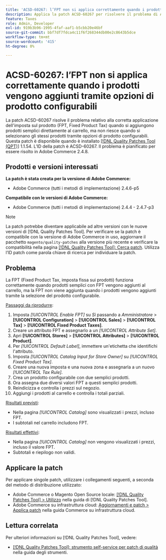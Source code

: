 ```yaml
---
title: 'ACSD-60267: l’FPT non si applica correttamente quando i prodotti vengono aggiunti tramite opzioni di prodotto configurabili'
description: Applica la patch ACSD-60267 per risolvere il problema di Adobe Commerce in cui l’imposta fissa sui prodotti (FPT, fixed product tax) si applica correttamente quando si aggiungono prodotti semplici direttamente al carrello, ma non riesce quando si selezionano gli stessi prodotti tramite opzioni di prodotto configurabili.
feature: Taxes
role: Admin, Developer
exl-id: 919b3b96-1995-4faf-aaf1-b5cbb20e46bf
source-git-commit: bbf7df7fdca4c11f6f268344db00e2c8643b5dce
workflow-type: tm+mt
source-wordcount: '415'
ht-degree: 0%

---
```


# ACSD-60267: l’FPT non si applica correttamente quando i prodotti vengono aggiunti tramite opzioni di prodotto configurabili

La patch ACSD-60267 risolve il problema relativo alla corretta applicazione dell&#39;imposta sul prodotto (FPT, Fixed Product Tax) quando si aggiungono prodotti semplici direttamente al carrello, ma non riesce quando si selezionano gli stessi prodotti tramite opzioni di prodotto configurabili. Questa patch è disponibile quando è installato [[!DNL Quality Patches Tool (QPT)]](https://experienceleague.adobe.com/docs/commerce-operations/tools/quality-patches-tool/usage.html) 1.1.54. L’ID della patch è ACSD-60267. Il problema è pianificato per essere risolto in Adobe Commerce 2.4.8.

## Prodotti e versioni interessati

**La patch è stata creata per la versione di Adobe Commerce:**

* Adobe Commerce (tutti i metodi di implementazione) 2.4.6-p5

**Compatibile con le versioni di Adobe Commerce:**

* Adobe Commerce (tutti i metodi di implementazione) 2.4.4 - 2.4.7-p3

>[!NOTE]
>
>La patch potrebbe diventare applicabile ad altre versioni con le nuove versioni di [!DNL Quality Patches Tool]. Per verificare se la patch è compatibile con la versione di Adobe Commerce in uso, aggiornare il pacchetto `magento/quality-patches` alla versione più recente e verificare la compatibilità nella pagina [[!DNL Quality Patches Tool]: Cerca patch](https://experienceleague.adobe.com/tools/commerce-quality-patches/index.html). Utilizza l’ID patch come parola chiave di ricerca per individuare la patch.

## Problema

La FPT (Fixed Product Tax, imposta fissa sui prodotti) funziona correttamente quando prodotti semplici con FPT vengono aggiunti al carrello, ma la FPT non viene aggiunta quando i prodotti vengono aggiunti tramite la selezione del prodotto configurabile.

<u>Passaggi da riprodurre</u>:

1. Imposta *[!UICONTROL Enable FPT]* su *Sì* passando a *Amministratore* > **[!UICONTROL Configuration]** > **[!UICONTROL Sales]** > **[!UICONTROL Tax]** > **[!UICONTROL Fixed Product Taxes]**.
1. Creare un attributo FPT e assegnarlo a un *[!UICONTROL Attribute Set]*.
1. Apri **[!UICONTROL Stores]** > **[!UICONTROL Attributes]** > **[!UICONTROL Product]**.
1. Per *[!UICONTROL Default Label]*, immettere un&#39;etichetta che identifichi l&#39;attributo.
1. Imposta *[!UICONTROL Catalog Input for Store Owner]* su *[!UICONTROL Fixed Product Tax]*.
1. Creare una nuova imposta e una nuova zona e assegnarla a un nuovo *[!UICONTROL Tax Rule]*.
1. Crea un prodotto configurabile con due semplici prodotti.
1. Ora assegna due diversi valori FPT a questi semplici prodotti.
1. Reindicizza e controlla i prezzi sul negozio.
1. Aggiungi i prodotti al carrello e controlla i totali parziali.

<u>Risultati previsti</u>:

* Nella pagina *[!UICONTROL Catalog]* sono visualizzati i prezzi, incluso FPT.
* I subtotali nel carrello includono FPT.

<u>Risultati effettivi</u>:

* Nella pagina *[!UICONTROL Catalog]* non vengono visualizzati i prezzi, incluso il valore FPT.
* Subtotali e riepilogo non validi.

## Applicare la patch

Per applicare singole patch, utilizzare i collegamenti seguenti, a seconda del metodo di distribuzione utilizzato:

* Adobe Commerce o Magento Open Source locale: [[!DNL Quality Patches Tool] > Utilizzo](/help/tools/quality-patches-tool/usage.md) nella guida di [!DNL Quality Patches Tool].
* Adobe Commerce su infrastruttura cloud: [Aggiornamenti e patch > Applica patch](https://experienceleague.adobe.com/docs/commerce-cloud-service/user-guide/develop/upgrade/apply-patches.html) nella guida Commerce su infrastruttura cloud.

## Lettura correlata

Per ulteriori informazioni su [!DNL Quality Patches Tool], vedere:

* [[!DNL Quality Patches Tool]: strumento self-service per patch di qualità](/help/tools/quality-patches-tool/quality-patches-tool-to-self-serve-quality-patches.md) nella guida degli strumenti.
